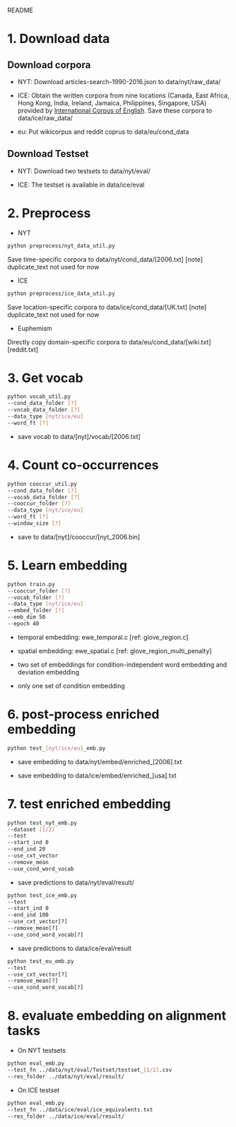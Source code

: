 README

# 1. Download data

## Download corpora

- NYT: Download articles-search-1990-2016.json to data/nyt/raw_data/

- ICE: Obtain the written corpora from nine locations (Canada, East Africa, Hong Kong, India, Ireland, Jamaica, Philippines, Singapore, USA) provided by [International Corpus of English](http://ice-corpora.net/ice/index.html). Save these corpora to data/ice/raw_data/

- eu: Put wikicorpus and reddit coprus to data/eu/cond_data

## Download Testset

- NYT: Download two testsets to data/nyt/eval/

- ICE: The testset is available in data/ice/eval


# 2. Preprocess

- NYT

```bash
python preprocess/nyt_data_util.py 
```

Save time-specific corpora to data/nyt/cond_data/[2006.txt]
[note] duplicate_text not used for now

- ICE

```bash
python preprocess/ice_data_util.py
```

Save location-specific corpora to data/ice/cond_data/[UK.txt]
[note] duplicate_text not used for now


- Euphemism

Directly copy domain-specific corpora to data/eu/cond_data/[wiki.txt][reddit.txt]


# 3. Get vocab

```bash
python vocab_util.py 
--cond_data_folder [?]
--vocab_data_folder [?]
--data_type [nyt/ice/eu]
--word_ft [?]
```

* save vocab to data/[nyt]/vocab/[2006.txt]


# 4. Count co-occurrences

```bash
python cooccur_util.py 
--cond_data_folder [?]
--vocab_data_folder [?]
--cooccur_folder [?]
--data_type [nyt/ice/eu]
--word_ft [?]
--window_size [?]
```

* save to data/[nyt]/cooccur/[nyt_2006.bin]

# 5. Learn embedding

```bash
python train.py
--cooccur_folder [?]
--vocab_folder [?]
--data_type [nyt/ice/eu]
--embed_folder [?]
--emb_dim 50
--epoch 40
```

* temporal embedding: ewe_temporal.c [ref: glove_region.c]

* spatial embedding: ewe_spatial.c [ref: glove_region_multi_penalty]

* two set of embeddings for condition-independent word embedding and deviation embedding

* only one set of condition embedding

# 6. post-process enriched embedding

```bash
python test_[nyt/ice/eu]_emb.py
```

* save embedding to data/nyt/embed/enriched_[2006].txt

* save embedding to data/ice/embed/enriched_[usa].txt

# 7. test enriched embedding

```bash
python test_nyt_emb.py 
--dataset [1/2] 
--test 
--start_ind 0
--end_ind 20
--use_cxt_vector
--remove_mean
--use_cond_word_vocab
```

* save predictions to data/nyt/eval/result/

```bash
python test_ice_emb.py
--test
--start_ind 0
--end_ind 100
--use_cxt_vector[?]
--remove_mean[?]
--use_cond_word_vocab[?]
```

* save predictions to data/ice/eval/result

```bash
python test_eu_emb.py
--test
--use_cxt_vector[?]
--remove_mean[?]
--use_cond_word_vocab[?]
```

# 8. evaluate embedding on alignment tasks

* On NYT testsets

```bash
python eval_emb.py 
--test_fn ../data/nyt/eval/Testset/testset_[1/2].csv
--res_folder ../data/nyt/eval/result/
```

* On ICE testset

```bash
python eval_emb.py 
--test_fn ../data/ice/eval/ice_equivalents.txt
--res_folder ../data/ice/eval/result/
```

